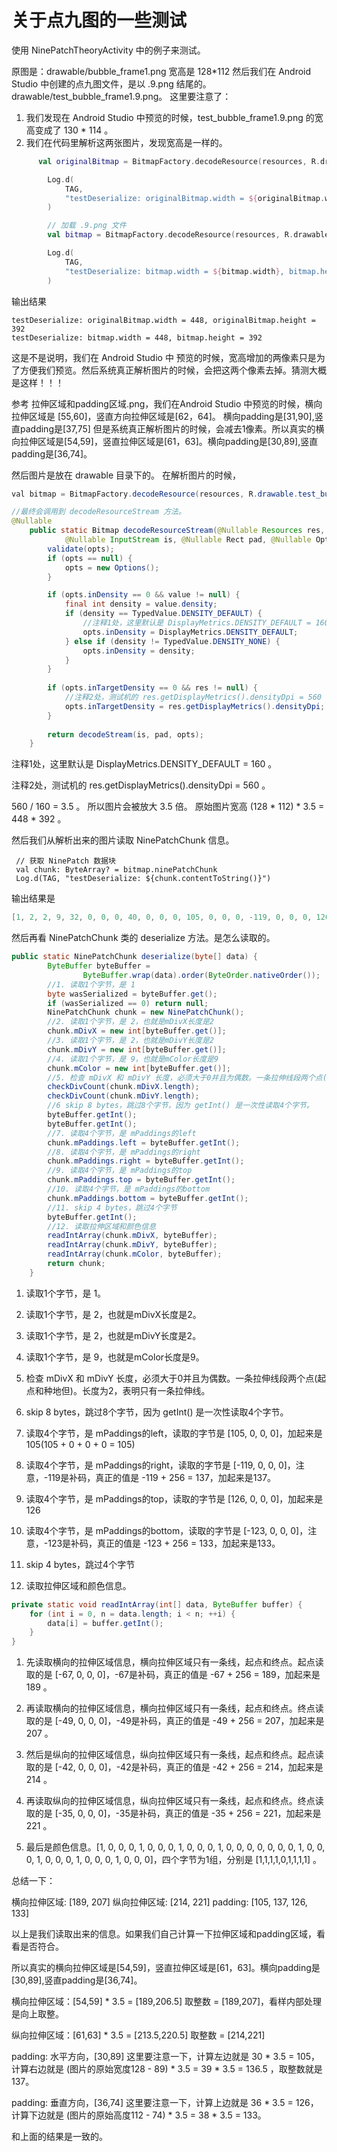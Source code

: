 # 关于点九图的一些测试

使用 NinePatchTheoryActivity 中的例子来测试。

原图是：drawable/bubble_frame1.png 宽高是 128*112
然后我们在 Android Studio 中创建的点九图文件，是以 .9.png 结尾的。drawable/test_bubble_frame1.9.png。
这里要注意了：

1. 我们发现在 Android Studio 中预览的时候，test_bubble_frame1.9.png 的宽高变成了 130 * 114 。
2. 我们在代码里解析这两张图片，发现宽高是一样的。

```kotlin
      val originalBitmap = BitmapFactory.decodeResource(resources, R.drawable.bubble_frame1)

        Log.d(
            TAG,
            "testDeserialize: originalBitmap.width = ${originalBitmap.width}, originalBitmap.height = ${originalBitmap.height}"
        )

        // 加载 .9.png 文件
        val bitmap = BitmapFactory.decodeResource(resources, R.drawable.test_bubble_frame1)

        Log.d(
            TAG,
            "testDeserialize: bitmap.width = ${bitmap.width}, bitmap.height = ${bitmap.height}"
        )
```

输出结果
```
testDeserialize: originalBitmap.width = 448, originalBitmap.height = 392
testDeserialize: bitmap.width = 448, bitmap.height = 392

```

这是不是说明，我们在 Android Studio 中 预览的时候，宽高增加的两像素只是为了方便我们预览。然后系统真正解析图片的时候，会把这两个像素去掉。猜测大概是这样！！！


参考 拉伸区域和padding区域.png，我们在Android Studio 中预览的时候，横向拉伸区域是 [55,60]，竖直方向拉伸区域是[62，64]。 横向padding是[31,90],竖直padding是[37,75]
但是系统真正解析图片的时候，会减去1像素。所以真实的横向拉伸区域是[54,59]，竖直拉伸区域是[61，63]。横向padding是[30,89],竖直padding是[36,74]。

然后图片是放在 drawable 目录下的。 在解析图片的时候，

```java
val bitmap = BitmapFactory.decodeResource(resources, R.drawable.test_bubble_frame1)

//最终会调用到 decodeResourceStream 方法。        
@Nullable
    public static Bitmap decodeResourceStream(@Nullable Resources res, @Nullable TypedValue value,
            @Nullable InputStream is, @Nullable Rect pad, @Nullable Options opts) {
        validate(opts);
        if (opts == null) {
            opts = new Options();
        }

        if (opts.inDensity == 0 && value != null) {
            final int density = value.density;
            if (density == TypedValue.DENSITY_DEFAULT) {
                //注释1处，这里默认是 DisplayMetrics.DENSITY_DEFAULT = 160 
                opts.inDensity = DisplayMetrics.DENSITY_DEFAULT;
            } else if (density != TypedValue.DENSITY_NONE) {
                opts.inDensity = density;
            }
        }
        
        if (opts.inTargetDensity == 0 && res != null) {
            //注释2处，测试机的 res.getDisplayMetrics().densityDpi = 560 
            opts.inTargetDensity = res.getDisplayMetrics().densityDpi;
        }
        
        return decodeStream(is, pad, opts);
    }
```
注释1处，这里默认是 DisplayMetrics.DENSITY_DEFAULT = 160 。

注释2处，测试机的 res.getDisplayMetrics().densityDpi = 560 。

560 / 160 = 3.5 。 所以图片会被放大 3.5 倍。 原始图片宽高 (128 * 112) * 3.5 = 448 * 392 。

然后我们从解析出来的图片读取 NinePatchChunk 信息。

```
 // 获取 NinePatch 数据块
 val chunk: ByteArray? = bitmap.ninePatchChunk
 Log.d(TAG, "testDeserialize: ${chunk.contentToString()}")
```

输出结果是

```java
[1, 2, 2, 9, 32, 0, 0, 0, 40, 0, 0, 0, 105, 0, 0, 0, -119, 0, 0, 0, 126, 0, 0, 0, -123, 0, 0, 0, 48, 0, 0, 0, -67, 0, 0, 0, -49, 0, 0, 0, -42, 0, 0, 0, -35, 0, 0, 0, 1, 0, 0, 0, 1, 0, 0, 0, 1, 0, 0, 0, 1, 0, 0, 0, 0, 0, 0, 0, 1, 0, 0, 0, 1, 0, 0, 0, 1, 0, 0, 0, 1, 0, 0, 0]
```

然后再看 NinePatchChunk 类的 deserialize 方法。是怎么读取的。

```java
public static NinePatchChunk deserialize(byte[] data) {
        ByteBuffer byteBuffer =
                ByteBuffer.wrap(data).order(ByteOrder.nativeOrder());
        //1. 读取1个字节，是 1
        byte wasSerialized = byteBuffer.get();
        if (wasSerialized == 0) return null;
        NinePatchChunk chunk = new NinePatchChunk();
        //2. 读取1个字节，是 2，也就是mDivX长度是2
        chunk.mDivX = new int[byteBuffer.get()];
        //3. 读取1个字节，是 2，也就是mDivY长度是2
        chunk.mDivY = new int[byteBuffer.get()];
        //4. 读取1个字节，是 9，也就是mColor长度是9
        chunk.mColor = new int[byteBuffer.get()];
        //5. 检查 mDivX 和 mDivY 长度，必须大于0并且为偶数。一条拉伸线段两个点(起点和终点)。长度为2，表明只有一条拉伸线。
        checkDivCount(chunk.mDivX.length);
        checkDivCount(chunk.mDivY.length);
        //6 skip 8 bytes，跳过8个字节，因为 getInt() 是一次性读取4个字节。
        byteBuffer.getInt();
        byteBuffer.getInt();
        //7. 读取4个字节，是 mPaddings的left
        chunk.mPaddings.left = byteBuffer.getInt();
        //8. 读取4个字节，是 mPaddings的right
        chunk.mPaddings.right = byteBuffer.getInt();
        //9. 读取4个字节，是 mPaddings的top
        chunk.mPaddings.top = byteBuffer.getInt();
        //10. 读取4个字节，是 mPaddings的bottom
        chunk.mPaddings.bottom = byteBuffer.getInt();
        //11. skip 4 bytes，跳过4个字节
        byteBuffer.getInt();
        //12. 读取拉伸区域和颜色信息
        readIntArray(chunk.mDivX, byteBuffer);
        readIntArray(chunk.mDivY, byteBuffer);
        readIntArray(chunk.mColor, byteBuffer);
        return chunk;
    }
```


1. 读取1个字节，是 1。
2. 读取1个字节，是 2，也就是mDivX长度是2。
3. 读取1个字节，是 2，也就是mDivY长度是2。
4. 读取1个字节，是 9，也就是mColor长度是9。
5. 检查 mDivX 和 mDivY 长度，必须大于0并且为偶数。一条拉伸线段两个点(起点和种地但)。长度为2，表明只有一条拉伸线。
6. skip 8 bytes，跳过8个字节，因为 getInt() 是一次性读取4个字节。
7. 读取4个字节，是 mPaddings的left，读取的字节是 [105, 0, 0, 0]，加起来是105(105 + 0 + 0 + 0 = 105)
8. 读取4个字节，是 mPaddings的right，读取的字节是 [-119, 0, 0, 0]，注意，-119是补码，真正的值是 -119 + 256 = 137，加起来是137。
9. 读取4个字节，是 mPaddings的top，读取的字节是 [126, 0, 0, 0]，加起来是126
10. 读取4个字节，是 mPaddings的bottom，读取的字节是 [-123, 0, 0, 0]，注意，-123是补码，真正的值是 -123 + 256 = 133，加起来是133。
11. skip 4 bytes，跳过4个字节

12. 读取拉伸区域和颜色信息。

```java
private static void readIntArray(int[] data, ByteBuffer buffer) {
    for (int i = 0, n = data.length; i < n; ++i) {
        data[i] = buffer.getInt();
    }
}
```

1. 先读取横向的拉伸区域信息，横向拉伸区域只有一条线，起点和终点。起点读取的是 [-67, 0, 0, 0]，-67是补码，真正的值是 -67 + 256 = 189，加起来是 189 。
2. 再读取横向的拉伸区域信息，横向拉伸区域只有一条线，起点和终点。终点读取的是 [-49, 0, 0, 0]，-49是补码，真正的值是 -49 + 256 = 207，加起来是 207 。

3. 然后是纵向的拉伸区域信息，纵向拉伸区域只有一条线，起点和终点。起点读取的是 [-42, 0, 0, 0]，-42是补码，真正的值是 -42 + 256 = 214，加起来是 214 。
4. 再读取纵向的拉伸区域信息，纵向拉伸区域只有一条线，起点和终点。终点读取的是 [-35, 0, 0, 0]，-35是补码，真正的值是 -35 + 256 = 221，加起来是 221 。

5. 最后是颜色信息。[1, 0, 0, 0, 1, 0, 0, 0, 1, 0, 0, 0, 1, 0, 0, 0, 0, 0, 0, 0, 1, 0, 0, 0, 1, 0, 0, 0, 1, 0, 0, 0, 1, 0, 0, 0]，四个字节为1组，分别是
[1,1,1,1,0,1,1,1,1] 。

总结一下：

横向拉伸区域: [189, 207]
纵向拉伸区域: [214, 221]
padding: [105, 137, 126, 133]

以上是我们读取出来的信息。如果我们自己计算一下拉伸区域和padding区域，看看是否符合。

所以真实的横向拉伸区域是[54,59]，竖直拉伸区域是[61，63]。横向padding是[30,89],竖直padding是[36,74]。

横向拉伸区域：[54,59] * 3.5 = [189,206.5] 取整数 = [189,207]，看样内部处理是向上取整。

纵向拉伸区域：[61,63] * 3.5 = [213.5,220.5] 取整数 = [214,221]

padding: 水平方向，[30,89] 这里要注意一下，计算左边就是 30 * 3.5 = 105，计算右边就是 (图片的原始宽度128 - 89) * 3.5 = 39 * 3.5 = 136.5 ，取整数就是 137。

padding: 垂直方向，[36,74] 这里要注意一下，计算上边就是 36 * 3.5 = 126，计算下边就是 (图片的原始高度112 - 74) * 3.5 = 38 * 3.5 = 133。

和上面的结果是一致的。












